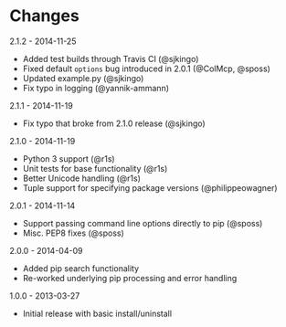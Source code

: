 Changes
=======

2.1.2 - 2014-11-25

 * Added test builds through Travis CI (@sjkingo)
 * Fixed default `options` bug introduced in 2.0.1 (@ColMcp, @sposs)
 * Updated example.py (@sjkingo)
 * Fix typo in logging (@yannik-ammann)

2.1.1 - 2014-11-19

 * Fix typo that broke from 2.1.0 release (@sjkingo)

2.1.0 - 2014-11-19

 * Python 3 support (@r1s)
 * Unit tests for base functionality (@r1s)
 * Better Unicode handling (@r1s)
 * Tuple support for specifying package versions (@philippeowagner)

2.0.1 - 2014-11-14

 * Support passing command line options directly to pip (@sposs)
 * Misc. PEP8 fixes (@sposs)

2.0.0 - 2014-04-09

 * Added pip search functionality
 * Re-worked underlying pip processing and error handling

1.0.0 - 2013-03-27

 * Initial release with basic install/uninstall
